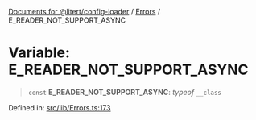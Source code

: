 [Documents for @litert/config-loader](../../index.md) / [Errors](../index.md) / E\_READER\_NOT\_SUPPORT\_ASYNC

# Variable: E\_READER\_NOT\_SUPPORT\_ASYNC

> `const` **E\_READER\_NOT\_SUPPORT\_ASYNC**: *typeof* `__class`

Defined in: [src/lib/Errors.ts:173](https://github.com/litert/config-loader.js/blob/master/src/lib/Errors.ts#L173)
